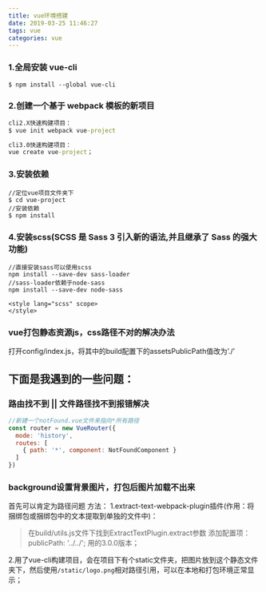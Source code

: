 ```yaml
---
title: vue环境搭建
date: 2019-03-25 11:46:27
tags: vue
categories: vue
---
```


### 1.全局安装 vue-cli
```
$ npm install --global vue-cli
```

### 2.创建一个基于 webpack 模板的新项目
```cmd
cli2.X快速构建项目：
$ vue init webpack vue-project

cli3.0快速构建项目：
vue create vue-project；
```

### 3.安装依赖
```
//定位vue项目文件夹下
$ cd vue-project
//安装依赖
$ npm install
```

### 4.安装scss(SCSS 是 Sass 3 引入新的语法,并且继承了 Sass 的强大功能)
```
//直接安装sass可以使用scss
npm install --save-dev sass-loader
//sass-loader依赖于node-sass
npm install --save-dev node-sass
```
```style
<style lang="scss" scope>
</style>
```

### vue打包静态资源js，css路径不对的解决办法
打开config/index.js，将其中的build配置下的assetsPublicPath值改为’./’


## 下面是我遇到的一些问题：
### 路由找不到 || 文件路径找不到报错解决
```js
//新建一个notFound.vue文件来指向*所有路径
const router = new VueRouter({
  mode: 'history',
  routes: [
    { path: '*', component: NotFoundComponent }
  ]
})
```

### background设置背景图片，打包后图片加载不出来
首先可以肯定为路径问题
方法：
1.extract-text-webpack-plugin插件(作用：将捆绑包或捆绑包中的文本提取到单独的文件中)：
> 在build/utils.js文件下找到ExtractTextPlugin.extract参数
> 添加配置项：publicPath: '../../';
> 用的3.0.0版本；

2.用了vue-cli构建项目，会在项目下有个static文件夹，把图片放到这个静态文件夹下，然后使用`/static/logo.png`相对路径引用，可以在本地和打包环境正常显示；